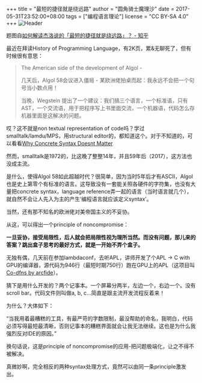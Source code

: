 +++
title = "最短的捷径就是绕远路"
author = "圆角骑士魔理沙"
date = 2017-05-31T23:52:00+08:00
tags = ["编程语言理论"]
license = "CC BY-SA 4.0"
+++
![Header](v2-f8c8c8c8de2f41f1f6bae1178d1b2330_1440w.image.jpeg)

题图自[如何解读杰洛说的「最短的捷径就是绕远路」？ - 知乎](https://www.zhihu.com/question/58246069)

最近在拜读History of Programming Language，有2K页，累&无聊死了，但有时候很有意思：

 > 
 > The American side of the development of Algol -
 > 
 > 几天后，Algol 58会议进入僵局 - 某欧洲佬拍桌而起：我永远不会把一个句号当小数点用！
 > 
 > 当晚，Wegstein 提出了一个建议：我们搞三个语言，一个标准语，只有AST，一个交流语，用于把程序写上书里面交流，一个机器语，代码怎么存机器里面是这解决的问题。

哎？这不就是non textual representation of code吗？学过smalltalk/lamdu/MPS，用structural editor的，都知道这个。对于不知道的，可以看看[Why Concrete Syntax Doesnt Matter](../24756198)  


然而，smalltalk是1972的，比这晚了整整14年，并且59年后（2017），这方法也没成主流。

是什么，使得Algol 58如此超越时代？很简单，因为当时5年后才有ASCII，Algol也是史上第零个有标准的语言。这导致没有一套能关照各硬件的字符集，也没有大量把concrete syntax，language reference弄一起的语言（当时语言就几个），就自然不会让人先入为主的产生‘编程语言就应该定义syntax’。

当然，还有那不知名的欧洲佬对美帝国主义的不妥协。

从这，可以得出一个principle of noncompromise：

<strong>一旦妥协，接受局限性，后人就会把局限性视为理所当然。而没有问题，那儿来的答案？跳出盒子思考的最好方式，就是一开始不弄个盒子。</strong>

无独有偶，几天前在参加lambdaconf，去听APL，讲师开发了个APL -> C with GPU的编译器，源代码为946行（最短时期750行）跑在GPU上的APL（这项目叫[Co-dfns by arcfide](https://arcfide.github.io/Co-dfns/)）。

猜下是用什么开发的？两个记事本。一个屏幕分两半，左边一个，右边一个。没有scroll bar。代码文件则叫做a, b, c...简直是跟主流开发流程反着来！

为什么？大体如下：

“当我用着最糟糕的工具，有最严苛的字数限制，最没帮助的命名，我明白，代码必须写得最短最清晰，否则记事本的糟糕界面就会让我无法继续。这也是为什么我强烈反对IDE的原因。”

换句话说，这是principle of noncompromise的应用-把问题极端化，让之不得不被解决。

真微妙啊，完全相反的两种syntax处理方式，竟然可以由同一条principle激发出。
